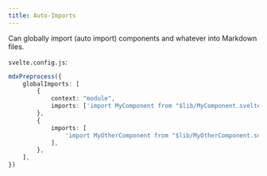 ```yaml
---
title: Auto-Imports
---
```


Can globally import (auto import) components and whatever into Markdown files.

`svelte.config.js`:

```ts
mdxPreprocess({
    globalImports: [
        {
            context: "module",
            imports: ['import MyComponent from "$lib/MyComponent.svelte"'],
        },
        {
            imports: [
                'import MyOtherComponent from "$lib/MyOtherComponent.svelte"',
            ],
        },
    ],
})
```
